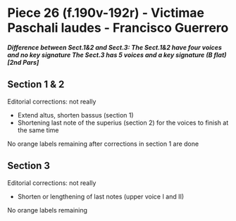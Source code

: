 # Piece 26 (f.190v-192r) - Victimae Paschali laudes - Francisco Guerrero

***Difference between Sect.1&2 and Sect.3:
The Sect.1&2 have four voices and no key signature
The Sect.3 has 5 voices and a key signature (B flat) [2nd Pars]***


## Section 1 & 2

Editorial corrections: not really
- Extend altus, shorten bassus (section 1)
- Shortening last note of the superius (section 2) for the voices to finish at the same time

No orange labels remaining after corrections in section 1 are done


## Section 3

Editorial corrections: not really
- Shorten or lengthening of last notes (upper voice I and II)

No orange labels remaining
